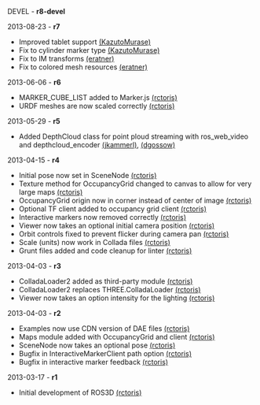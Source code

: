 DEVEL - **r8-devel**

2013-08-23 - **r7**
 * Improved tablet support [(KazutoMurase)](https://github.com/KazutoMurase/)
 * Fix to cylinder marker type [(KazutoMurase)](https://github.com/KazutoMurase/)
 * Fix to IM transforms [(eratner)](https://github.com/eratner/)
 * Fix to colored mesh resources [(eratner)](https://github.com/eratner/)

2013-06-06 - **r6**
 * MARKER_CUBE_LIST added to Marker.js [(rctoris)](https://github.com/rctoris/)
 * URDF meshes are now scaled correctly [(rctoris)](https://github.com/rctoris/)

2013-05-29 - **r5**
 * Added DepthCloud class for point ploud streaming with ros_web_video and depthcloud_encoder [(jkammerl)](https://github.com/jkammerl/), [(dgossow)](https://github.com/dgossow/)

2013-04-15 - **r4**
 * Initial pose now set in SceneNode [(rctoris)](https://github.com/rctoris/)
 * Texture method for OccupancyGrid changed to canvas to allow for very large maps [(rctoris)](https://github.com/rctoris/)
 * OccupancyGrid origin now in corner instead of center of image [(rctoris)](https://github.com/rctoris/)
 * Optional TF client added to occupancy grid client [(rctoris)](https://github.com/rctoris/)
 * Interactive markers now removed correctly [(rctoris)](https://github.com/rctoris/)
 * Viewer now takes an optional initial camera position [(rctoris)](https://github.com/rctoris/)
 * Orbit controls fixed to prevent flicker during camera pan [(rctoris)](https://github.com/rctoris/)
 * Scale (units) now work in Collada files [(rctoris)](https://github.com/rctoris/)
 * Grunt files added and code cleanup for linter [(rctoris)](https://github.com/rctoris/)

2013-04-03 - **r3**
 * ColladaLoader2 added as third-party module [(rctoris)](https://github.com/rctoris/)
 * ColladaLoader2 replaces THREE.ColladaLoader [(rctoris)](https://github.com/rctoris/)
 * Viewer now takes an option intensity for the lighting [(rctoris)](https://github.com/rctoris/)

2013-04-03 - **r2**
 * Examples now use CDN version of DAE files [(rctoris)](https://github.com/rctoris/)
 * Maps module added with OccupancyGrid and client [(rctoris)](https://github.com/rctoris/)
 * SceneNode now takes an optional pose [(rctoris)](https://github.com/rctoris/)
 * Bugfix in InteractiveMarkerClient path option [(rctoris)](https://github.com/rctoris/)
 * Bugfix in interactive marker feedback [(rctoris)](https://github.com/rctoris/)

2013-03-17 - **r1**
 * Initial development of ROS3D [(rctoris)](https://github.com/rctoris/)
